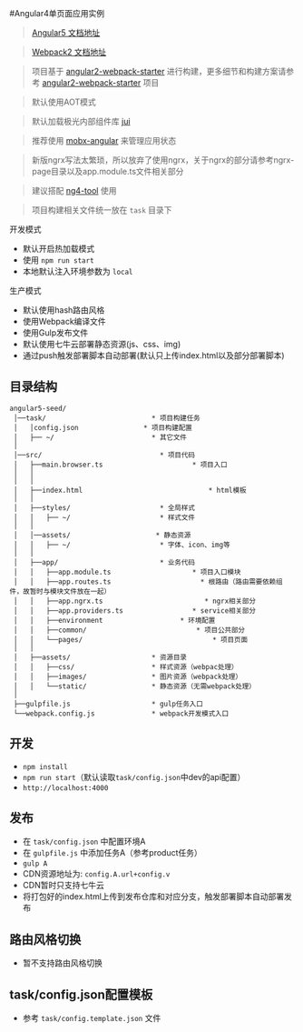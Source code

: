#Angular4单页面应用实例

> [Angular5 文档地址](https://angular.io/docs)

> [Webpack2 文档地址](http://webpack.github.io/)

> 项目基于 [angular2-webpack-starter](https://github.com/AngularClass/angular2-webpack-starter) 进行构建，更多细节和构建方案请参考 [angular2-webpack-starter](https://github.com/AngularClass/angular2-webpack-starter) 项目

>默认使用AOT模式

>默认加载极光内部组件库 [jui]()

>推荐使用 [mobx-angular](https://github.com/mobxjs/mobx-angular) 来管理应用状态

>新版ngrx写法太繁琐，所以放弃了使用ngrx，关于ngrx的部分请参考ngrx-page目录以及app.module.ts文件相关部分

>建议搭配 [ng4-tool](https://www.npmjs.com/package/ng4-tool) 使用

>项目构建相关文件统一放在 `task` 目录下

开发模式

* 默认开启热加载模式
* 使用 `npm run start` 
* 本地默认注入环境参数为 `local`

生产模式

* 默认使用hash路由风格
* 使用Webpack编译文件
* 使用Gulp发布文件
* 默认使用七牛云部署静态资源(js、css、img)
* 通过push触发部署脚本自动部署(默认只上传index.html以及部分部署脚本)

## 目录结构
```
angular5-seed/
 │──task/                          * 项目构建任务
 │   │config.json                * 项目构建配置
 │   ├── ~/                        * 其它文件
 │
 │──src/                             * 项目代码
 │   ├──main.browser.ts                      * 项目入口
 │   │
 │   │
 │   ├──index.html                               * html模板
 │   │
 │   ├──styles/                      * 全局样式
 │   │   ├── ~/                      * 样式文件
 │   │
 │   │──assets/                     * 静态资源
 │   │   ├── ~/                      * 字体、icon、img等
 │   │
 │   ├──app/                         * 业务代码
 │   │   ├──app.module.ts                    * 项目入口模块
 │   │   ├──app.routes.ts                      * 根路由（路由需要依赖组件，故暂时与模块文件放在一起）
 │   │   ├──app.ngrx.ts                         * ngrx相关部分
 │   │   ├──app.providers.ts                 * service相关部分
 │   │   ├──environment                   * 环境配置
 │   │   ├──common/                           * 项目公共部分
 │   │   └──pages/                 				  * 项目页面
 │   │
 │   ├──assets/                    * 资源目录
 │   │   ├──css/                   * 样式资源（webpac处理） 
 │   │   ├──images/                * 图片资源（webpack处理）
 │   │   └──static/                * 静态资源（无需webpack处理）
 │
 ├──gulpfile.js                    * gulp任务入口
 └──webpack.config.js              * webpack开发模式入口

```
## 开发
* `npm install`
* `npm run start`（默认读取`task/config.json`中dev的api配置）
* `http://localhost:4000`

## 发布
* 在 `task/config.json` 中配置环境A
* 在 `gulpfile.js` 中添加任务A（参考product任务）
*  `gulp A`
* CDN资源地址为: `config.A.url+config.v`
* CDN暂时只支持七牛云
* 将打包好的index.html上传到发布仓库和对应分支，触发部署脚本自动部署发布

## 路由风格切换
* 暂不支持路由风格切换

## task/config.json配置模板
* 参考 `task/config.template.json` 文件

